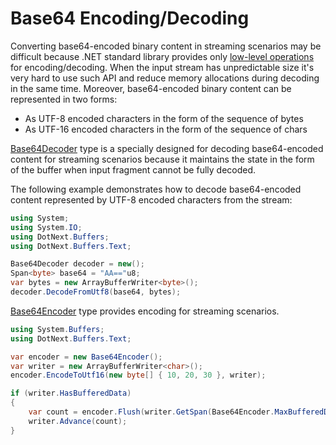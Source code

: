 Base64 Encoding/Decoding
====
Converting base64-encoded binary content in streaming scenarios may be difficult because .NET standard library provides only [low-level operations](https://docs.microsoft.com/en-us/dotnet/api/system.buffers.text.base64) for encoding/decoding. When the input stream has unpredictable size it's very hard to use such API and reduce memory allocations during decoding in the same time. Moreover, base64-encoded binary content can be represented in two forms:
* As UTF-8 encoded characters in the form of the sequence of bytes
* As UTF-16 encoded characters in the form of the sequence of chars

[Base64Decoder](xref:DotNext.Text.Base64Decoder) type is a specially designed for decoding base64-encoded content for streaming scenarios because it maintains the state in the form of the buffer when input fragment cannot be fully decoded.

The following example demonstrates how to decode base64-encoded content represented by UTF-8 encoded characters from the stream:
```csharp
using System;
using System.IO;
using DotNext.Buffers;
using DotNext.Buffers.Text;

Base64Decoder decoder = new();
Span<byte> base64 = "AA=="u8;
var bytes = new ArrayBufferWriter<byte>();
decoder.DecodeFromUtf8(base64, bytes);
```

[Base64Encoder](xref:DotNext.Text.Base64Encoder) type provides encoding for streaming scenarios.
```csharp
using System.Buffers;
using DotNext.Buffers.Text;

var encoder = new Base64Encoder();
var writer = new ArrayBufferWriter<char>();
encoder.EncodeToUtf16(new byte[] { 10, 20, 30 }, writer);

if (writer.HasBufferedData)
{
    var count = encoder.Flush(writer.GetSpan(Base64Encoder.MaxBufferedDataSize));
    writer.Advance(count);
}
```